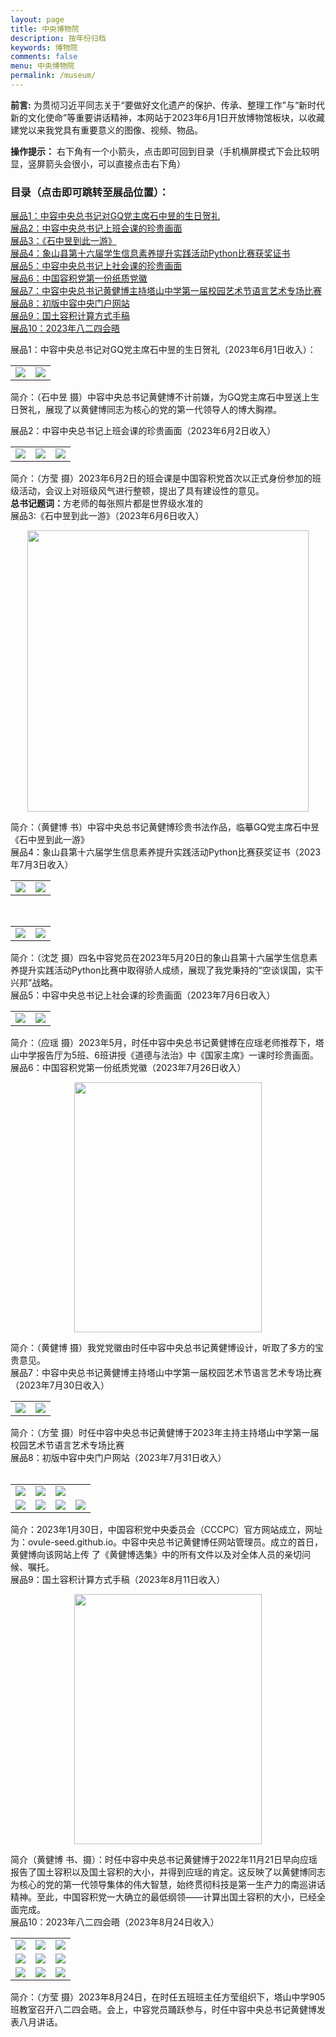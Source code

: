 ```yaml
---
layout: page
title: 中央博物院
description: 按年份归档
keywords: 博物院
comments: false
menu: 中央博物院
permalink: /museum/
---
```



**前言:** 为贯彻习近平同志关于“要做好文化遗产的保护、传承、整理工作”与“新时代新的文化使命”等重要讲话精神，本网站于2023年6月1日开放博物馆板块，以收藏建党以来我党具有重要意义的图像、视频、物品。

**操作提示：** 右下角有一个小箭头，点击即可回到目录（手机横屏模式下会比较明显，竖屏箭头会很小，可以直接点击右下角）

### 目录（点击即可跳转至展品位置）：
<a href="#展品1">展品1：中容中央总书记对GQ党主席石中昱的生日贺礼</a>
<br>
<a href="#展品2">展品2：中容中央总书记上班会课的珍贵画面</a>
<br>
<a href="#展品3">展品3：《石中昱到此一游》</a>
<br>
<a href="#展品4">展品4：象山县第十六届学生信息素养提升实践活动Python比赛获奖证书</a>
<br>
<a href="#展品5">展品5：中容中央总书记上社会课的珍贵画面</a>
<br>
<a href="#展品6">展品6：中国容积党第一份纸质党徽</a>
<br>
<a href="#展品7">展品7：中容中央总书记黄健博主持塔山中学第一届校园艺术节语言艺术专场比赛</a>
<br>
<a href="#展品8">展品8：初版中容中央门户网站</a>
<br>
<a href="#展品9">展品9：国土容积计算方式手稿</a>
<br>
<a href="#展品10">展品10：2023年八二四会晤</a>


<div id="展品1">展品1：中容中央总书记对GQ党主席石中昱的生日贺礼（2023年6月1日收入）：<div>
	
<table>
<tr>
<td><img src="https://i.imgtg.com/2023/06/02/OqQPLx.jpg" border=0></td>
<td><img src="https://i.imgtg.com/2023/06/02/OqQRXj.jpg" border=0></td>
</tr>
</table>

简介：（石中昱 摄）中容中央总书记黄健博不计前嫌，为GQ党主席石中昱送上生日贺礼，展现了以黄健博同志为核心的党的第一代领导人的博大胸襟。
<br>
	
<div id="展品2">展品2：中容中央总书记上班会课的珍贵画面（2023年6月2日收入）<div>
<table>
<tr>
<td><img src="https://i.imgtg.com/2023/06/02/OqQl9F.jpg" border=0></td>
<td><img src="https://i.imgtg.com/2023/06/02/OqQYzI.jpg" border=0></td>
<td><img src="https://i.imgtg.com/2023/06/02/OqQfPD.jpg" border=0></td>
</tr>
</table>
简介：（方莹 摄）2023年6月2日的班会课是中国容积党首次以正式身份参加的班级活动，会议上对班级风气进行整顿，提出了具有建设性的意见。
<br>
<b>总书记题词：</b>方老师的每张照片都是世界级水准的
<br>

<div id="展品3">展品3:《石中昱到此一游》（2023年6月6日收入）<div>
<p align="center"><img src="https://i.imgtg.com/2023/06/06/O57clN.jpg" widht="150px" height="450px"/></p>
简介：（黄健博 书）中容中央总书记黄健博珍贵书法作品，临摹GQ党主席石中昱《石中昱到此一游》

<br>

<div id="展品4">展品4：象山县第十六届学生信息素养提升实践活动Python比赛获奖证书（2023年7月3日收入）<div>
<table>
<tr>
<td><img src="https://i.imgtg.com/2023/07/03/Ox598S.jpg" border=0></td>
<td><img src="https://i.imgtg.com/2023/07/03/Ox5lHa.jpg" border=0></td>
</tr>
</table>

<br>

<table>
<tr>
<td><img src="https://i.imgtg.com/2023/07/03/Ox5f1K.jpg" border=0></td>
<td><img src="https://i.imgtg.com/2023/07/03/Ox5Vws.jpg" border=0></td>
</tr>
</table>
简介：（沈芝 摄）四名中容党员在2023年5月20日的象山县第十六届学生信息素养提升实践活动Python比赛中取得骄人成绩，展现了我党秉持的“空谈误国，实干兴邦”战略。

<div id="展品5">展品5：中容中央总书记上社会课的珍贵画面（2023年7月6日收入）<div>
<table>
<tr>
<td><img src="https://i.imgtg.com/2023/07/06/OxgQ5L.png" border=0></td>
<td><img src="https://i.imgtg.com/2023/07/06/OxgEYC.png" border=0></td>
</tr>
</table>
简介：（应瑶 摄）2023年5月，时任中容中央总书记黄健博在应瑶老师推荐下，塔山中学报告厅为5班、6班讲授《道德与法治》中《国家主席》一课时珍贵画面。

<div id="展品6">展品6：中国容积党第一份纸质党徽（2023年7月26日收入）</div>
<p align="center"><img src="https://i.imgtg.com/2023/07/26/Oi5Bnt.jpg" width="300" height="400" border="0"></p>
简介：（黄健博 摄）我党党徽由时任中容中央总书记黄健博设计，听取了多方的宝贵意见。

<div id="展品7">展品7：中容中央总书记黄健博主持塔山中学第一届校园艺术节语言艺术专场比赛（2023年7月30日收入）</div>
<table>
<tr>
<td><img src="https://i.imgtg.com/2023/07/30/OiSBVL.jpg" border=0></td>
<td><img src="https://i.imgtg.com/2023/07/30/OiS5gC.jpg" border=0></td>
</tr>
</table>
简介：（方莹 摄）时任中容中央总书记黄健博于2023年主持主持塔山中学第一届校园艺术节语言艺术专场比赛

<div id="展品8">展品8：初版中容中央门户网站（2023年7月31日收入）<div>
<table>
<tr>
<td><img src="https://i.imgtg.com/2023/07/31/Onq5Ja.png" border=0></td>
<td><img src="https://i.imgtg.com/2023/07/31/OnqUBN.png" border=0></td>
<td><img src="https://i.imgtg.com/2023/07/31/OnqBfS.png" border=0></td>
</tr>
<br>
<tr>
<td><img src="https://i.imgtg.com/2023/07/31/OnqWKC.png" border=0></td>
<td><img src="https://i.imgtg.com/2023/07/31/OnqqxK.png" border=0></td>
<td><img src="https://i.imgtg.com/2023/07/31/Onqb0L.png" border=0></td>
<td><img src="https://i.imgtg.com/2023/07/31/OnqxMi.png" border=0></td>
</tr>
</table>
简介：2023年1月30日，中国容积党中央委员会（CCCPC）官方网站成立，网址为：ovule-seed.github.io。中容中央总书记黄健博任网站管理员。成立的首日，黄健博向该网站上传 了《黄健博选集》中的所有文件以及对全体人员的亲切问候、嘱托。

<div id="展品9">展品9：国土容积计算方式手稿（2023年8月11日收入）</div>
<p align="center"><img src="https://pic.imgdb.cn/item/64d627c31ddac507cc48b0d2.jpg" width="300" height="400" border="0"></p>
简介（黄健博 书、摄）：时任中容中央总书记黄健博于2022年11月21日早向应瑶报告了国土容积以及国土容积的大小，并得到应瑶的肯定。这反映了以黄健博同志为核心的党的第一代领导集体的伟大智慧，始终贯彻科技是第一生产力的南巡讲话精神。至此，中国容积党一大确立的最低纲领——计算出国土容积的大小，已经全面完成。

<div id="展品10">展品10：2023年八二四会晤（2023年8月24日收入）<div>
<table>
<tr>
<td><img src="https://pic.imgdb.cn/item/64e72e44661c6c8e54b2b39a.jpg" border=0></td>
<td><img src="https://pic.imgdb.cn/item/64e72e44661c6c8e54b2b374.jpg" border=0></td>
<td><img src="https://pic.imgdb.cn/item/64e72e44661c6c8e54b2b368.jpg" border=0></td>
</tr>
<tr>
<td><img src="https://pic.imgdb.cn/item/64e72e40661c6c8e54b2b1ea.jpg" border=0></td>
<td><img src="https://pic.imgdb.cn/item/64e72e44661c6c8e54b2b384.jpg" border=0></td>
<td><img src="https://pic.imgdb.cn/item/64e72e40661c6c8e54b2b1d1.jpg" border=0></td>
</tr>
<tr>
<td><img src="https://pic.imgdb.cn/item/64e72e40661c6c8e54b2b1be.jpg" border=0></td>
<td><img src="https://pic.imgdb.cn/item/64e72e40661c6c8e54b2b1a9.jpg" border=0></td>
<td><img src="https://pic.imgdb.cn/item/64e72e40661c6c8e54b2b19b.jpg" border=0></td>
</tr>
</table>
简介：（方莹 摄）2023年8月24日，在时任五班班主任方莹组织下，塔山中学905班教室召开八二四会晤。会上，中容党员踊跃参与，时任中容中央总书记黄健博发表八月讲话。
